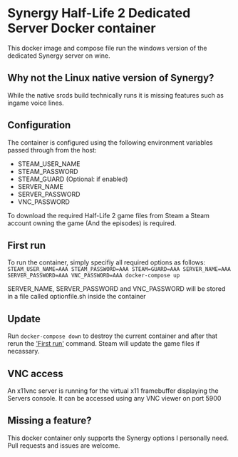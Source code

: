 # Synergy Half-Life 2 Dedicated Server Docker container
This docker image and compose file run the windows version of the dedicated Synergy server on wine.

## Why not the Linux native version of Synergy?
While the native srcds build technically runs it is missing features such as ingame voice lines.

## Configuration
The container is configured using the following environment variables passed through from the host:
- STEAM_USER_NAME
- STEAM_PASSWORD
- STEAM_GUARD (Optional: if enabled)
- SERVER_NAME
- SERVER_PASSWORD
- VNC_PASSWORD

To download the required Half-Life 2 game files from Steam a Steam account owning the game (And the episodes) is required.

## First run
To run the container, simply specifiy all required options as follows:
`STEAM_USER_NAME=AAA STEAM_PASSWORD=AAA STEAM=GUARD=AAA SERVER_NAME=AAA SERVER_PASSWORD=AAA VNC_PASSWORD=AAA docker-compose up`

SERVER_NAME, SERVER_PASSWORD and VNC_PASSWORD will be stored in a file called optionfile.sh inside the container

## Update
Run `docker-compose down` to destroy the current container and after that rerun the ['First run'](#first-run) command. Steam will update the game files if necassary.

## VNC access
An x11vnc server is running for the virtual x11 framebuffer displaying the Servers console. It can be accessed using any VNC viewer on port 5900

## Missing a feature?
This docker container only supports the Synergy options I personally need. Pull requests and issues are welcome.
